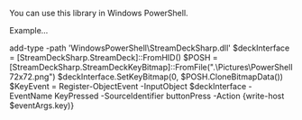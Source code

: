 You can use this library in Windows PowerShell.

Example...

add-type -path 'WindowsPowerShell\StreamDeckSharp.dll'
$deckInterface = [StreamDeckSharp.StreamDeck]::FromHID()
$POSH = [StreamDeckSharp.StreamDeckKeyBitmap]::FromFile(".\Pictures\PowerShell72x72.png")
$deckInterface.SetKeyBitmap(0, $POSH.CloneBitmapData())
$KeyEvent = Register-ObjectEvent -InputObject $deckInterface -EventName KeyPressed -SourceIdentifier buttonPress -Action {write-host $eventArgs.key)}
